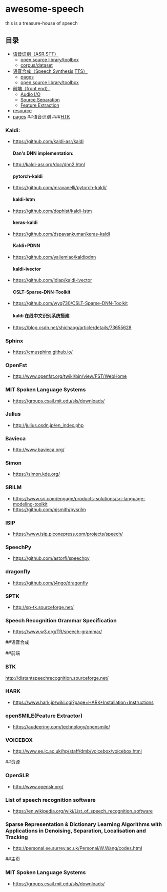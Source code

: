 # awesome-speech
this is a treasure-house of speech

## 目录
* [语音识别（ASR,STT）](#1)
  * [open source library/toolbox](#1.2)
  * [corpus/dataset](#1.3)
* [语音合成（Speech Synthesis,TTS）](#2)
  * [pages](#2.1)
  * [open source library/toolbox](#2.2)
* [前端（front end）](#3)
  * [Audio I/O](#3.1)
  * [Source Separation](#3.2)
  * [Feature Extraction](#3.3)
* [resource](#4)
* [pages](#5)
##语音识别
###[HTK](http://htk.eng.cam.ac.uk/download.shtml)
### Kaldi:
* https://github.com/kaldi-asr/kaldi
  #### Dan's DNN implementation:
* http://kaldi-asr.org/doc/dnn2.html
  #### pytorch-kaldi
* https://github.com/mravanelli/pytorch-kaldi/
  #### kaldi-lstm
* https://github.com/dophist/kaldi-lstm
  #### keras-kaldi
* https://github.com/dspavankumar/keras-kaldi
  #### Kaldi+PDNN
* https://github.com/yajiemiao/kaldipdnn
  #### kaldi-ivector
* https://github.com/idiap/kaldi-ivector
  #### CSLT-Sparse-DNN-Toolkit
* https://github.com/wyq730/CSLT-Sparse-DNN-Toolkit
  #### kaldi 在线中文识别系统搭建
* https://blog.csdn.net/shichaog/article/details/73655628
### Sphinx
* https://cmusphinx.github.io/
### OpenFst
* http://www.openfst.org/twiki/bin/view/FST/WebHome
### MIT Spoken Language Systems
* https://groups.csail.mit.edu/sls/downloads/
### Julius
* http://julius.osdn.jp/en_index.php
### Bavieca
* http://www.bavieca.org/
### Simon 
* https://simon.kde.org/
### SRILM
* https://www.sri.com/engage/products-solutions/sri-language-modeling-toolkit
* https://github.com/njsmith/pysrilm
### ISIP
* https://www.isip.piconepress.com/projects/speech/
### SpeechPy
* https://github.com/astorfi/speechpy
### dragonfly
* https://github.com/t4ngo/dragonfly
### SPTK
* http://sp-tk.sourceforge.net/
### Speech Recognition Grammar Specification
* https://www.w3.org/TR/speech-grammar/

##语音合成

##前端
### BTK
http://distantspeechrecognition.sourceforge.net/
### HARK
* https://www.hark.jp/wiki.cgi?page=HARK+Installation+Instructions
### openSMILE(Feature Extractor)
* https://audeering.com/technology/opensmile/
### VOICEBOX
* http://www.ee.ic.ac.uk/hp/staff/dmb/voicebox/voicebox.html

##资源
### OpenSLR
* http://www.openslr.org/
### List of speech recognition software
* https://en.wikipedia.org/wiki/List_of_speech_recognition_software
### Sparse Representation & Dictionary Learning Algorithms with Applications in Denoising, Separation, Localisation and Tracking
* http://personal.ee.surrey.ac.uk/Personal/W.Wang/codes.html

##主页
### MIT Spoken Language Systems
* https://groups.csail.mit.edu/sls/downloads/
